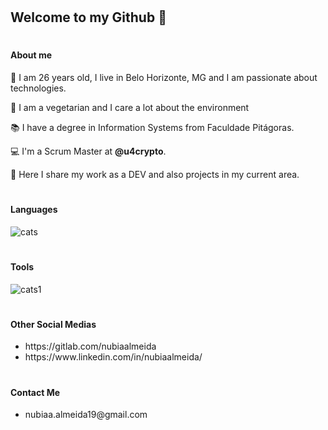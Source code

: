 # <h2>Welcome to my Github 👩</h2>

# <h4>About me</h4>

🎂 I am 26 years old, I live in Belo Horizonte, MG and I am passionate about technologies.

🌱 I am a vegetarian and I care a lot about the environment

📚 I have a degree in Information Systems from Faculdade Pitágoras.

💻 I'm a Scrum Master at <b>@u4crypto</b>.

🚀 Here I share my work as a DEV and also projects in my current area.



# <h4>Languages</h4>

![cats](https://user-images.githubusercontent.com/20421608/105392680-37bcbe00-5bfa-11eb-82d9-6c7077c69050.jpg)


# <h4>Tools</h4>

![cats1](https://user-images.githubusercontent.com/20421608/105393900-abab9600-5bfb-11eb-98b2-d6cb91599d27.jpg)


# <h4>Other Social Medias</h4>

<ul>
  <li>https://gitlab.com/nubiaalmeida</li>
  <li>https://www.linkedin.com/in/nubiaalmeida/</li>
</ul>


# <h4>Contact Me</h4>

<ul>
  <li>nubiaa.almeida19@gmail.com</li>
</ul>
